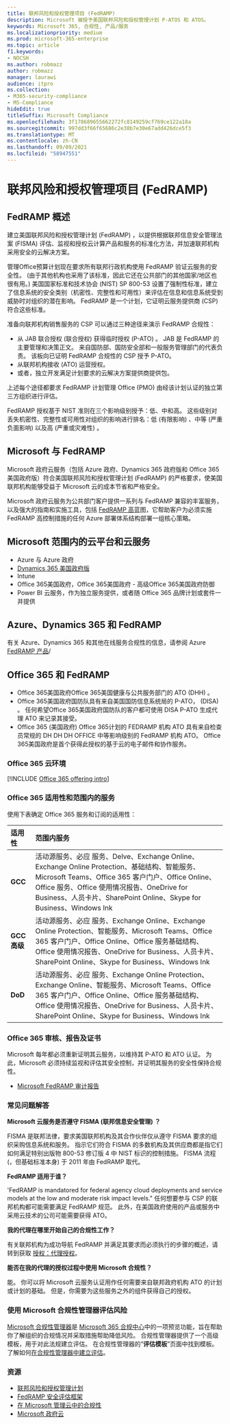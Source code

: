 ```yaml
---
title: 联邦风险和授权管理项目 (FedRAMP)
description: Microsoft 被授予美国联邦风险和授权管理计划 P-ATOS 和 ATOS。
keywords: Microsoft 365, 合规性, 产品/服务
ms.localizationpriority: medium
ms.prod: microsoft-365-enterprise
ms.topic: article
f1.keywords:
- NOCSH
ms.author: robmazz
author: robmazz
manager: laurawi
audience: itpro
ms.collection:
- M365-security-compliance
- MS-Compliance
hideEdit: true
titleSuffix: Microsoft Compliance
ms.openlocfilehash: 3f178689655662272fc8149259cf769ce122a18a
ms.sourcegitcommit: 997dd3f66f65686c2e38b7e30e67add426dce5f3
ms.translationtype: MT
ms.contentlocale: zh-CN
ms.lasthandoff: 09/09/2021
ms.locfileid: "58947551"
---
```

# <a name="federal-risk-and-authorization-management-program-fedramp"></a>联邦风险和授权管理项目 (FedRAMP)

## <a name="fedramp-overview"></a>FedRAMP 概述

建立美国联邦风险和授权管理计划 (FedRAMP) ，以提供根据联邦信息安全管理法案 (FISMA) 评估、监视和授权云计算产品和服务的标准化方法，并加速联邦机构采用安全的云解决方案。

管理Office预算计划现在要求所有联邦行政机构使用 FedRAMP 验证云服务的安全性。  (由于其他机构也采用了该标准，因此它还在公共部门的其他国家/地区也很有用。) 美国国家标准和技术协会 (NIST) SP 800-53 设置了强制性标准，建立了信息系统的安全类别（机密性、完整性和可用性）来评估在信息和信息系统受到威胁时对组织的潜在影响。 FedRAMP 是一个计划，它证明云服务提供商 (CSP) 符合这些标准。

准备向联邦机构销售服务的 CSP 可以通过三种途径来演示 FedRAMP 合规性：

- 从 JAB 联合授权 (联合授权) 获得临时授权 (P-ATO) 。 JAB 是 FedRAMP 的主要管理和决策正文。 来自国防部、国防安全部和一般服务管理部门的代表负责。 该板向已证明 FedRAMP 合规性的 CSP 授予 P-ATO。
- 从联邦机构接收 (ATO) 运营授权。
- 或者，独立开发满足计划要求的云解决方案提供商提供包。

上述每个途径都要求 FedRAMP 计划管理 Office (PMO) 由经该计划认证的独立第三方组织进行评估。

FedRAMP 授权基于 NIST 准则在三个影响级别授予：低、中和高。 这些级别对丢失机密性、完整性或可用性对组织的影响进行排名：低 (有限影响) 、中等 (严重负面影响) 以及高 (严重或灾难性) 。

## <a name="microsoft-and-fedramp"></a>Microsoft 与 FedRAMP

Microsoft 政府云服务（包括 Azure 政府、Dynamics 365 政府版和 Office 365 美国政府版）符合美国联邦风险和授权管理计划 (FedRAMP) 的严格要求，使美国联邦机构能够受益于 Microsoft 云的成本节省和严格安全。

Microsoft 政府云服务为公共部门客户提供一系列与 FedRAMP 兼容的丰富服务，以及强大的指南和实施工具，包括 [FedRAMP 高](https://aka.ms/fedrampblueprint)蓝图，它帮助客户为必须实施 FedRAMP 高控制措施的任何 Azure 部署体系结构部署一组核心策略。

## <a name="microsoft-in-scope-cloud-platforms--services"></a>Microsoft 范围内的云平台和云服务

- Azure 与 Azure 政府
- [Dynamics 365 美国政府版](https://aka.ms/d365-compliance-list)
- Intune
- Office 365美国政府，Office 365美国政府 - 高级Office 365美国政府防御
- Power BI 云服务，作为独立服务提供，或者随 Office 365 品牌计划或套件一并提供

## <a name="azure-dynamics-365-and-fedramp"></a>Azure、Dynamics 365 和 FedRAMP

有关 Azure、Dynamics 365 和其他在线服务合规性的信息，请参阅 Azure [FedRAMP 产品](/azure/compliance/offerings/offering-fedramp)/

## <a name="office-365-and-fedramp"></a>Office 365 和 FedRAMP

- Office 365美国政府Office 365美国健康与公共服务部门的 ATO (DHH) 。
- Office 365美国政府国防队具有来自美国国防信息系统局的 P-ATO， (DISA) 。 任何希望Office 365美国政府国防队的客户都可使用 DISA P-ATO 生成代理 ATO 来记录其接受。
- Office 365 (美国政府) Office 365计划的 FEDRAMP 机构 ATO 具有来自检查员常规的 DH DH DH OFFICE 中等影响级别的 FedRAMP 机构 ATO。 Office 365美国政府是首个获得此授权的基于云的电子邮件和协作服务。

### <a name="office-365-cloud-environments"></a>Office 365 云环境

[!INCLUDE [Office 365 offering intro](../includes/o365-offering-introduction.md)]

### <a name="office-365-applicability-and-in-scope-services"></a>Office 365 适用性和范围内的服务

使用下表确定 Office 365 服务和订阅的适用性：

| **适用性** | **范围内服务** |
|:------------------|:----------------------|
| **GCC** | 活动源服务、必应 服务、Delve、Exchange Online、Exchange Online Protection、基础结构、智能服务、Microsoft Teams、Office 365 客户门户、Office Online、Office 服务、Office 使用情况报告、OneDrive for Business、人员卡片、SharePoint Online、Skype for Business、Windows Ink |
| **GCC 高级** | 活动源服务、必应 服务、Exchange Online、Exchange Online Protection、智能服务、Microsoft Teams、Office 365 客户门户、Office Online、Office 服务基础结构、Office 使用情况报告、OneDrive for Business、人员卡片、SharePoint Online、Skype for Business、Windows Ink |
| **DoD** | 活动源服务、必应 服务、Exchange Online Protection、Exchange Online、智能服务、Microsoft Teams、Office 365 客户门户、Office Online、Office 服务基础结构、Office 使用情况报告、OneDrive for Business、人员卡片、SharePoint Online、Skype for Business、Windows Ink |

### <a name="office-365-audits-reports-and-certificates"></a>Office 365 审核、报告及证书

Microsoft 每年都必须重新证明其云服务，以维持其 P-ATO 和 ATO 认证。 为此，Microsoft 必须持续监视和评估其安全控制，并证明其服务的安全性保持合规性。

- [Microsoft FedRAMP 审计报告](https://aka.ms/MicrosoftFedRAMPAuditDocuments)  

### <a name="frequently-asked-questions"></a>常见问题解答

**Microsoft 云服务是否遵守 FISMA (联邦信息安全管理) ？**

FISMA 是联邦法律，要求美国联邦机构及其合作伙伴仅从遵守 FISMA 要求的组织采购信息系统和服务。 指示它们符合 FISMA 的多数机构及其供应商都是指它们如何满足特别出版物 800-53 修订版 4 中 NIST 标识的控制措施。 FISMA 流程 (，但基础标准本身) 于 2011 年由 FedRAMP 取代。

**FedRAMP 适用于谁？**

'FedRAMP is mandatored for federal agency cloud deployments and service models at the low and moderate risk impact levels." 任何想要参与 CSP 的联邦机构都可能需要满足 FedRAMP 规范。 此外，在美国政府使用的产品或服务中采用云技术的公司可能需要获得 ATO。

**我的代理在哪里开始自己的合规性工作？**

有关联邦机构为成功导航 FedRAMP 并满足其要求而必须执行的步骤的概述，请转到获取 [授权：代理授权](https://www.fedramp.gov/agency-authorization/)。

**能否在我的代理的授权过程中使用 Microsoft 合规性？**

能。 你可以将 Microsoft 云服务认证用作任何需要来自联邦政府机构 ATO 的计划或计划的基础。 但是，你需要为这些服务之外的组件获得自己的授权。

### <a name="use-microsoft-compliance-manager-to-assess-your-risk"></a>使用 Microsoft 合规性管理器评估风险

[Microsoft 合规性管理器](/microsoft-365/compliance/compliance-manager)是 [Microsoft 365 合规中心](/microsoft-365/compliance/microsoft-365-compliance-center)中的一项预览功能，旨在帮助你了解组织的合规情况并采取措施帮助降低风险。 合规性管理器提供了一个高级模板，用于对此法规建立评估。 在合规性管理器的“**评估模板**”页面中找到模板。 了解如何[在合规性管理器中建立评估](/microsoft-365/compliance/compliance-manager-assessments)。

### <a name="resources"></a>资源

- [联邦风险和授权管理计划](https://www.fedramp.gov/)
- [FedRAMP 安全评估框架](https://www.fedramp.gov/assets/resources/documents/FedRAMP_Security_Assessment_Framework.pdf)
- [在 Microsoft 管理云中的合规性](https://www.microsoft.com/trustcenter/common-controls-hub)
- [Microsoft 政府云](https://go.microsoft.com/fwlink/p/?linkid=2087246)
